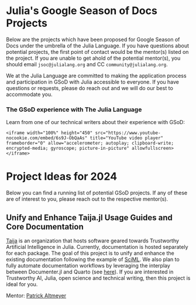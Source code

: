 # Julia's Google Season of Docs Projects

Below are the projects which have been proposed for Google Season of Docs under the umbrella of the Julia Language. If you have questions about potential projects, the first point of contact would be the mentor(s) listed on the project. If you are unable to get ahold of the potential mentor(s), you should email `jsoc@julialang.org` and CC `community@julialang.org`.

We at the Julia Language are committed to making the application process and participation in GSoD with Julia accessible to everyone. If you have questions or requests, please do reach out and we will do our best to accommodate you.

### The GSoD experience with The Julia Language

Learn from one of our technical writers about their experience with GSoD:
~~~
<iframe width="100%" height="450" src="https://www.youtube-nocookie.com/embed/6s9J-ObQaAs" title="YouTube video player" frameborder="0" allow="accelerometer; autoplay; clipboard-write; encrypted-media; gyroscope; picture-in-picture" allowfullscreen></iframe>
~~~

# Project Ideas for 2024

Below you can find a running list of potential GSoD projects. If any of these are of interest to you, please reach out to the respective mentor(s).

## Unify and Enhance Taija.jl Usage Guides and Core Documentation

[Taija](https://github.com/JuliaTrustworthyAI) is an organization that hosts software geared towards Trustworthy Artificial Intelligence in Julia. Currently, documentation is hosted separately for each package. The goal of this project is to unify and enhance the existing documentation following the example of [SciML](https://docs.sciml.ai/Overview/stable/). We also plan to fully automate documentation workflows by leveraging the interplay between Documenter.jl and Quarto (see [here](https://forem.julialang.org/kellertuer/render-quarto-tutorials-in-documenterjl-with-github-actions-3fo)). If you are interested in Trustworthy AI, Julia, open science and technical writing, then this project is ideal for you. 

Mentor: [Patrick Altmeyer](https://github.com/pat-alt)
